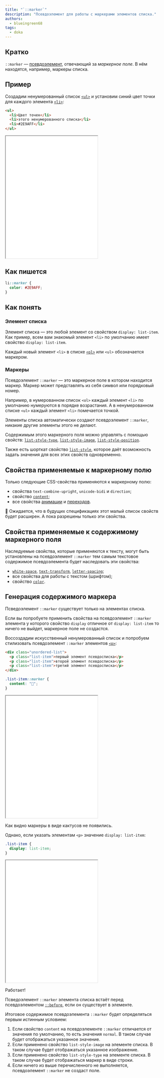 ```yaml
---
title: "`::marker`"
description: "Псевдоэлемент для работы с маркерами элементов списка."
authors:
  - blueingreen68
tags:
  - doka
---
```


## Кратко

`::marker` — [псевдоэлемент](/css/pseudoelement/), отвечающий за _маркерное поле_. В нём находятся, например, маркеры списка. 

## Пример

Создадим ненумерованный список [`<ul>`](/html/ul/) и установим синий цвет точки для каждого элемента [`<li>`](/html/li/):

```html
<ul>
  <li>Цвет точек</li>
  <li>этого ненумерованного списка</li>
  <li>#2E9AFF</li>
</ul>
```

<iframe title="Демонстрация псевдоэлемента ::marker" src="demos/marker-example" height="400"></iframe>

## Как пишется

```css
li::marker {
  color: #2E9AFF;
}
```

## Как понять

### Элемент списка

Элемент списка — это любой элемент со свойством `display: list-item`.  Как пример, всем вам знакомый элемент `<li>` по умолчанию имеет свойство `display: list-item`. 

Каждый новый элемент `<li>` в списке  [`<ol>`](/html/ol/) или `<ul>` обозначается маркером.

### Маркеры

Псевдоэлемент `::marker` — это маркерное поле в котором находится маркер. Маркер может представлять из себя символ или порядковый номер.

Например, в нумерованном список `<ol>` каждый элемент `<li>`  по умолчанию нумеруются в порядке возрастания. А в ненумерованном списке  `<ul>` каждый элемент `<li>` помечается точкой.

Элементы списка автоматически создают псевдоэлемент `::marker`, никакие другие элементы этого не делают.

Содержимым этого маркерного поля можно управлять с помощью свойств: [`list-style-type`](/css/list-style-type/), [`list-style-image`](/css/list-style-image/), [`list-style-position`](/css/list-style-position/).

Также есть шорткат свойство [`list-style`](/css/list-style/), которое даёт возможность задать значения для всех этих свойств одновременно.

## Свойства применяемые к маркерному полю

Только следующие CSS-свойства применяются к маркерному полю:

- свойства `text-combine-upright`, `unicode-bidi` и `direction`;
- свойство [`content`](/css/content/);
- все свойства [анимации](/css/animation/) и [переходов](/css/transition/).

<aside>

🌵 Ожидается, что в будущих спецификациях этот малый список свойств будет расширен. А пока разрешены только эти свойства.

</aside> 

## Свойства применяемые к содержимому маркерного поля

Наследуемые свойства, которые применяются к тексту, могут быть установлены на псевдоэлемент `::marker` тем самым текстовое содержимое псевдоэлемента будет наследовать эти свойства:

- [`white-space`](/css/white-space/), [`text-transform`](/css/text-transform/), [`letter-spacing`](/css/letter-spacing/);
- все свойства для работы с текстом (шрифтом);
- свойство [`color`](/css/color/).

## Генерация содержимого маркера

Псведоэлемент `::marker` существует только на элементах списка.

Если вы попробуете применить свойства на псевдоэлемент `::marker` элемента у которого свойство `display` отличное от `display: list-item` то ничего не выйдет, маркерное поле не создастся.

Воссоздадим искусственный ненумерованный список и попробуем стилизовать псевдоэлемент `::marker` элементов [`<p>`](/html/p/):

```html
<div class="unordered-list">
  <p class="list-item">первый элемент псевдосписка</p>
  <p class="list-item">второй элемент псевдосписка</p>
  <p class="list-item">третий элемент псевдосписка</p>
</div>
```

```css
.list-item::marker {
  content: "🌵";
}
```

<iframe title="Демонстрация отсутсвия псевдоэлемента `::marker` у не элементов списка" src="demos/non-created-marker-example" height="400"></iframe>

Как видно маркеры в виде кактусов не появились.

Однако, если указать элементам `<p>` значение `display: list-item`:

```css
.list-item {
  display: list-item;
}
```

<iframe title="Воссоздание исскуственного ненумерованного списка" src="demos/created-marker-example" height="400"></iframe>

Работает!

Псведоэлемент `::marker` элемента списка встаёт перед псевдоэлементом [`::before`](/css/before/), если он существует в элементе.

Итоговое содержимое псевдоэлемента `::marker` будет определяться первым истинным условием:

1. Если свойство `content` на псевдоэлементе `::marker` отличается от значения по умолчанию, то есть значения `normal`. В таком случае будет отображаться указанное значение. 
1. Если применено свойство `list-style-image` на элементе списка. В таком случае будет отображаться указанное изображение.
1. Если применено свойство `list-style-type` на элементе списка. В таком случае будет отображаться маркер в виде строки.
1. Если ничего из выше перечисленного не выполняется, псевдоэлемент `::marker` не создаст поле. 
